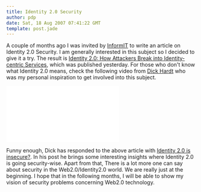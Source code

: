 ```yaml
---
title: Identity 2.0 Security
author: pdp
date: Sat, 18 Aug 2007 07:41:22 GMT
template: post.jade
---
```


A couple of months ago I was invited by [InformIT](http://www.informit.com) to write an article on Identity 2.0 Security. I am generally interested in this subject so I decided to give it a try. The result is [Identity 2.0: How Attackers Break into Identity-centric Services](http://www.informit.com/articles/article.aspx?p=787262&seqNum=4), which was published yesterday. For those who don't know what Identity 2.0 means, check the following video from [Dick Hardt](http://identity20.com) who was my personal inspiration to get involved into this subject.

<iframe class="video" src="//www.youtube.com/embed/RrpajcAgR1E" frameborder="0" allowfullscreen></iframe>

Funny enough, Dick has responded to the above article with [Identity 2.0 is insecure?](http://identity20.com/?p=115). In his post he brings some interesting insights where Identity 2.0 is going security-wise. Apart from that, There is a lot more one can say about security in the Web2.0/Identity2.0 world. We are really just at the beginning. I hope that in the following months, I will be able to show my vision of security problems concerning Web2.0 technology.
